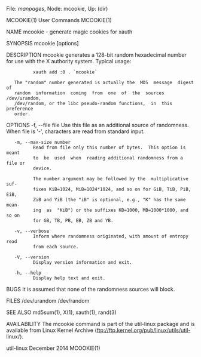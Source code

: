 File: *manpages*,  Node: mcookie,  Up: (dir)

MCOOKIE(1)                       User Commands                      MCOOKIE(1)



NAME
       mcookie - generate magic cookies for xauth

SYNOPSIS
       mcookie [options]

DESCRIPTION
       mcookie  generates a 128-bit random hexadecimal number for use with the
       X authority system.  Typical usage:

              xauth add :0 . `mcookie`

       The "random" number generated is actually the  MD5  message  digest  of
       random  information  coming  from  one  of  the  sources  /dev/urandom,
       /dev/random, or the libc pseudo-random functions,  in  this  preference
       order.

OPTIONS
       -f, --file file
              Use  this file as an additional source of randomness.  When file
              is '-', characters are read from standard input.

       -m, --max-size number
              Read from file only this number of bytes.  This option is  meant
              to  be  used  when  reading additional randomness from a file or
              device.

              The number argument may be followed by the  multiplicative  suf-
              fixes KiB=1024, MiB=1024*1024, and so on for GiB, TiB, PiB, EiB,
              ZiB and YiB (the "iB" is optional, e.g., "K" has the same  mean-
              ing  as  "KiB") or the suffixes KB=1000, MB=1000*1000, and so on
              for GB, TB, PB, EB, ZB and YB.

       -v, --verbose
              Inform where randomness originated, with amount of entropy  read
              from each source.

       -V, --version
              Display version information and exit.

       -h, --help
              Display help text and exit.

BUGS
       It is assumed that none of the randomness sources will block.

FILES
       /dev/urandom
       /dev/random

SEE ALSO
       md5sum(1), X(1), xauth(1), rand(3)

AVAILABILITY
       The  mcookie command is part of the util-linux package and is available
       from Linux Kernel  Archive  ⟨ftp://ftp.kernel.org/pub/linux/utils/util-
       linux/⟩.



util-linux                       December 2014                      MCOOKIE(1)
